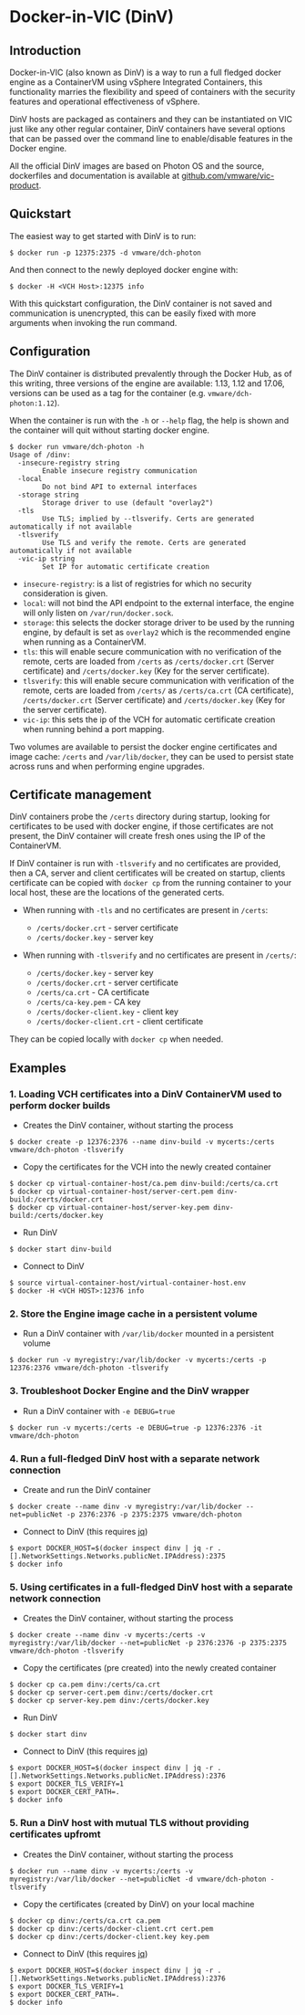 # Docker-in-VIC (DinV)

## Introduction

Docker-in-VIC (also known as DinV) is a way to run a full fledged docker engine as a ContainerVM using vSphere Integrated Containers, this functionality marries the flexibility and speed of containers with the security features and operational effectiveness of vSphere.

DinV hosts are packaged as containers and they can be instantiated on VIC just like any other regular container, DinV containers have several options that can be passed over the command line to enable/disable features in the Docker engine.

All the official DinV images are based on Photon OS and the source, dockerfiles and documentation is available at [github.com/vmware/vic-product](github.com/vmware/vic-product).

## Quickstart

The easiest way to get started with DinV is to run:

```console
$ docker run -p 12375:2375 -d vmware/dch-photon
```

And then connect to the newly deployed docker engine with:

```console
$ docker -H <VCH Host>:12375 info
```

With this quickstart configuration, the DinV container is not saved and communication is unencrypted, this can be easily fixed with more arguments when invoking the run command.

## Configuration

The DinV container is distributed prevalently through the Docker Hub, as of this writing, three versions of the engine are available: 1.13, 1.12 and 17.06, versions can be used as a tag for the container (e.g. `vmware/dch-photon:1.12`).

When the container is run with the `-h` or `--help` flag, the help is shown and the container will quit without starting docker engine.

```console
$ docker run vmware/dch-photon -h
Usage of /dinv:
  -insecure-registry string
    	Enable insecure registry communication
  -local
    	Do not bind API to external interfaces
  -storage string
    	Storage driver to use (default "overlay2")
  -tls
    	Use TLS; implied by --tlsverify. Certs are generated automatically if not available
  -tlsverify
    	Use TLS and verify the remote. Certs are generated automatically if not available
  -vic-ip string
    	Set IP for automatic certificate creation
```

- `insecure-registry`: is a list of registries for which no security consideration is given.
- `local`: will not bind the API endpoint to the external interface, the engine will only listen on `/var/run/docker.sock`.
- `storage`: this selects the docker storage driver to be used by the running engine, by default is set as `overlay2` which is the recommended engine when running as a ContainerVM.
- `tls`: this will enable secure communication with no verification of the remote, certs are loaded from `/certs` as `/certs/docker.crt` (Server certificate) and `/certs/docker.key` (Key for the server certificate).
- `tlsverify`: this will enable secure communication with verification of the remote, certs are loaded from `/certs/` as `/certs/ca.crt` (CA certificate), `/certs/docker.crt` (Server certificate) and `/certs/docker.key` (Key for the server certificate).
- `vic-ip`: this sets the ip of the VCH for automatic certificate creation when running behind a port mapping.

Two volumes are available to persist the docker engine certificates and image cache: `/certs` and `/var/lib/docker`, they can be used to persist state across runs and when performing engine upgrades.

## Certificate management

DinV containers probe the `/certs` directory during startup, looking for certificates to be used with docker engine, if those certificates are not present, the DinV container will create fresh ones using the IP of the ContainerVM.

If DinV container is run with `-tlsverify` and no certificates are provided, then a CA, server and client certificates will be created on startup, clients certificate can be copied with `docker cp` from the running container to your local host, these are the locations of the generated certs.

- When running with `-tls` and no certificates are present in `/certs`:

  - `/certs/docker.crt` - server certificate
  - `/certs/docker.key` - server key

- When running with `-tlsverify` and no certificates are present in `/certs/`:
  - `/certs/docker.key` - server key
  - `/certs/docker.crt` - server certificate
  - `/certs/ca.crt` - CA certificate
  - `/certs/ca-key.pem` - CA key
  - `/certs/docker-client.key` - client key
  - `/certs/docker-client.crt` - client certificate

They can be copied locally with `docker cp` when needed.

## Examples

### 1. Loading VCH certificates into a DinV ContainerVM used to perform docker builds

- Creates the DinV container, without starting the process

```console
$ docker create -p 12376:2376 --name dinv-build -v mycerts:/certs vmware/dch-photon -tlsverify
```
- Copy the certificates for the VCH into the newly created container

```console
$ docker cp virtual-container-host/ca.pem dinv-build:/certs/ca.crt
$ docker cp virtual-container-host/server-cert.pem dinv-build:/certs/docker.crt
$ docker cp virtual-container-host/server-key.pem dinv-build:/certs/docker.key
```
- Run DinV

```console
$ docker start dinv-build
```

- Connect to DinV
```console
$ source virtual-container-host/virtual-container-host.env
$ docker -H <VCH HOST>:12376 info
```

### 2. Store the Engine image cache in a persistent volume

- Run a DinV container with `/var/lib/docker` mounted in a persistent volume

```console
$ docker run -v myregistry:/var/lib/docker -v mycerts:/certs -p 12376:2376 vmware/dch-photon -tlsverify
```

### 3. Troubleshoot Docker Engine and the DinV wrapper

- Run a DinV container with `-e DEBUG=true`

```console
$ docker run -v mycerts:/certs -e DEBUG=true -p 12376:2376 -it vmware/dch-photon
```

### 4. Run a full-fledged DinV host with a separate network connection

- Create and run the DinV container

```console
$ docker create --name dinv -v myregistry:/var/lib/docker --net=publicNet -p 2376:2376 -p 2375:2375 vmware/dch-photon
```

- Connect to DinV (this requires [jq](https://stedolan.github.io/jq/))
```console
$ export DOCKER_HOST=$(docker inspect dinv | jq -r .[].NetworkSettings.Networks.publicNet.IPAddress):2375
$ docker info
```

### 5. Using certificates in a full-fledged DinV host with a separate network connection

- Creates the DinV container, without starting the process

```console
$ docker create --name dinv -v mycerts:/certs -v myregistry:/var/lib/docker --net=publicNet -p 2376:2376 -p 2375:2375 vmware/dch-photon -tlsverify
```

- Copy the certificates (pre created) into the newly created container

```console
$ docker cp ca.pem dinv:/certs/ca.crt
$ docker cp server-cert.pem dinv:/certs/docker.crt
$ docker cp server-key.pem dinv:/certs/docker.key
```
- Run DinV

```console
$ docker start dinv
```

- Connect to DinV (this requires [jq](https://stedolan.github.io/jq/))
```console
$ export DOCKER_HOST=$(docker inspect dinv | jq -r .[].NetworkSettings.Networks.publicNet.IPAddress):2376
$ export DOCKER_TLS_VERIFY=1
$ export DOCKER_CERT_PATH=.
$ docker info
```

### 5. Run a DinV host with mutual TLS without providing certificates upfromt

- Creates the DinV container, without starting the process

```console
$ docker run --name dinv -v mycerts:/certs -v myregistry:/var/lib/docker --net=publicNet -d vmware/dch-photon -tlsverify
```

- Copy the certificates (created by DinV) on your local machine

```console
$ docker cp dinv:/certs/ca.crt ca.pem
$ docker cp dinv:/certs/docker-client.crt cert.pem 
$ docker cp dinv:/certs/docker-client.key key.pem 
```

- Connect to DinV (this requires [jq](https://stedolan.github.io/jq/))
```console
$ export DOCKER_HOST=$(docker inspect dinv | jq -r .[].NetworkSettings.Networks.publicNet.IPAddress):2376
$ export DOCKER_TLS_VERIFY=1
$ export DOCKER_CERT_PATH=.
$ docker info
```
